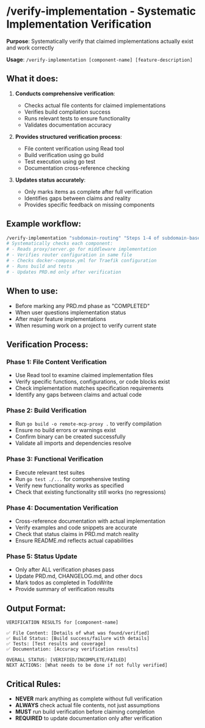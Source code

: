 # /verify-implementation - Systematic Implementation Verification

**Purpose**: Systematically verify that claimed implementations actually exist and work correctly

**Usage**: `/verify-implementation [component-name] [feature-description]`

## What it does:

1. **Conducts comprehensive verification**:
   - Checks actual file contents for claimed implementations
   - Verifies build compilation success
   - Runs relevant tests to ensure functionality
   - Validates documentation accuracy

2. **Provides structured verification process**:
   - File content verification using Read tool
   - Build verification using go build
   - Test execution using go test
   - Documentation cross-reference checking

3. **Updates status accurately**:
   - Only marks items as complete after full verification
   - Identifies gaps between claims and reality
   - Provides specific feedback on missing components

## Example workflow:
```bash
/verify-implementation "subdomain-routing" "Steps 1-4 of subdomain-based URL format"
# Systematically checks each component:
# - Reads proxy/server.go for middleware implementation
# - Verifies router configuration in same file
# - Checks docker-compose.yml for Traefik configuration
# - Runs build and tests
# - Updates PRD.md only after verification
```

## When to use:
- Before marking any PRD.md phase as "COMPLETED"
- When user questions implementation status
- After major feature implementations
- When resuming work on a project to verify current state

## Verification Process:

### Phase 1: File Content Verification
- Use Read tool to examine claimed implementation files
- Verify specific functions, configurations, or code blocks exist
- Check implementation matches specification requirements
- Identify any gaps between claims and actual code

### Phase 2: Build Verification
- Run `go build -o remote-mcp-proxy .` to verify compilation
- Ensure no build errors or warnings exist
- Confirm binary can be created successfully
- Validate all imports and dependencies resolve

### Phase 3: Functional Verification
- Execute relevant test suites
- Run `go test ./...` for comprehensive testing
- Verify new functionality works as specified
- Check that existing functionality still works (no regressions)

### Phase 4: Documentation Verification
- Cross-reference documentation with actual implementation
- Verify examples and code snippets are accurate
- Check that status claims in PRD.md match reality
- Ensure README.md reflects actual capabilities

### Phase 5: Status Update
- Only after ALL verification phases pass
- Update PRD.md, CHANGELOG.md, and other docs
- Mark todos as completed in TodoWrite
- Provide summary of verification results

## Output Format:
```
VERIFICATION RESULTS for [component-name]

✅ File Content: [Details of what was found/verified]
✅ Build Status: [Build success/failure with details]  
✅ Tests: [Test results and coverage]
✅ Documentation: [Accuracy verification results]

OVERALL STATUS: [VERIFIED/INCOMPLETE/FAILED]
NEXT ACTIONS: [What needs to be done if not fully verified]
```

## Critical Rules:
- **NEVER** mark anything as complete without full verification
- **ALWAYS** check actual file contents, not just assumptions
- **MUST** run build verification before claiming completion
- **REQUIRED** to update documentation only after verification